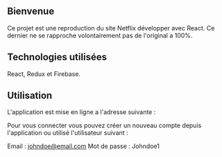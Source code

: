 ## Bienvenue

Ce projet est une reproduction du site Netflix développer avec React.
Ce dernier ne se rapproche volontairement pas de l'original a 100%.

## Technologies utilisées

React, Redux et Firebase.

## Utilisation

L'application est mise en ligne a l'adresse suivante :

Pour vous connecter vous pouvez créer un nouveau compte depuis l'application ou utilisé l'utilisateur suivant :

Email : johndoe@email.com
Mot de passe : Johndoe1
